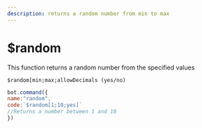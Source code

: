 ```yaml
---
description: returns a random number from min to max
---
```


# $random

This function returns a random number from the specified values

```text
$random[min;max;allowDecimals (yes/no)
```

```javascript
bot.command({
name:"random",
code:`$random[1;10;yes]`
//Returns a number between 1 and 10
})
```

